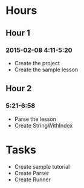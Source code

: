 # Hours

## Hour 1

### 2015-02-08 4:11-5:20

- Create the project
- Create the sample lesson

## Hour 2

### 5:21-6:58

- Parse the lesson
- Create StringWithIndex

# Tasks

- Create sample tutorial
- Create Parser
- Create Runner

